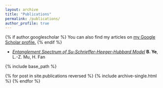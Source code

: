 ```yaml
---
layout: archive
title: "Publications"
permalink: /publications/
author_profile: true
---
```


{% if author.googlescholar %}
  You can also find my articles on <u><a href="{{author.googlescholar}}">my Google Scholar profile</a>.</u>
{% endif %}

* [_Entanglement Spectrum of Su-Schrieffer-Heeger-Hubbard Model_](http://connorlin.github.io)  __B. Ye__, L.-Z. Mu, H. Fan

{% include base_path %}

{% for post in site.publications reversed %}
  {% include archive-single.html %}
{% endfor %}
